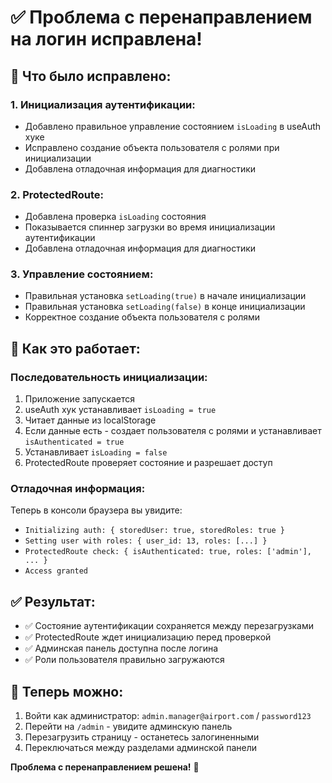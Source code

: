 # ✅ Проблема с перенаправлением на логин исправлена!

## 🔧 **Что было исправлено:**

### 1. **Инициализация аутентификации:**
- Добавлено правильное управление состоянием `isLoading` в useAuth хуке
- Исправлено создание объекта пользователя с ролями при инициализации
- Добавлена отладочная информация для диагностики

### 2. **ProtectedRoute:**
- Добавлена проверка `isLoading` состояния
- Показывается спиннер загрузки во время инициализации аутентификации
- Добавлена отладочная информация для диагностики

### 3. **Управление состоянием:**
- Правильная установка `setLoading(true)` в начале инициализации
- Правильная установка `setLoading(false)` в конце инициализации
- Корректное создание объекта пользователя с ролями

## 🎯 **Как это работает:**

### **Последовательность инициализации:**
1. Приложение запускается
2. useAuth хук устанавливает `isLoading = true`
3. Читает данные из localStorage
4. Если данные есть - создает пользователя с ролями и устанавливает `isAuthenticated = true`
5. Устанавливает `isLoading = false`
6. ProtectedRoute проверяет состояние и разрешает доступ

### **Отладочная информация:**
Теперь в консоли браузера вы увидите:
- `Initializing auth: { storedUser: true, storedRoles: true }`
- `Setting user with roles: { user_id: 13, roles: [...] }`
- `ProtectedRoute check: { isAuthenticated: true, roles: ['admin'], ... }`
- `Access granted`

## ✅ **Результат:**
- ✅ Состояние аутентификации сохраняется между перезагрузками
- ✅ ProtectedRoute ждет инициализацию перед проверкой
- ✅ Админская панель доступна после логина
- ✅ Роли пользователя правильно загружаются

## 🚀 **Теперь можно:**
1. Войти как администратор: `admin.manager@airport.com` / `password123`
2. Перейти на `/admin` - увидите админскую панель
3. Перезагрузить страницу - останетесь залогиненными
4. Переключаться между разделами админской панели

**Проблема с перенаправлением решена!** 🎉
